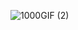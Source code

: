 ![1000GIF (2)](https://user-images.githubusercontent.com/16732831/201832899-661a5c5b-0cae-4b76-af2a-935e16014fe5.gif)
